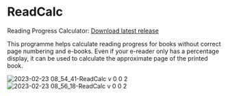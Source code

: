 # ReadCalc
Reading Progress Calculator: [Download latest release](https://github.com/Alsweider/ReadCalc/releases/latest)

This programme helps calculate reading progress for books without correct page numbering and e-books.
Even if your e-reader only has a percentage display, it can be used to calculate the approximate 
page of the printed book.

![2023-02-23 08_54_41-ReadCalc v 0 0 2](https://user-images.githubusercontent.com/30653982/220850202-b0580482-00f8-49ca-a859-9f13ffb87905.jpg)
![2023-02-23 08_56_18-ReadCalc v 0 0 2](https://user-images.githubusercontent.com/30653982/220850370-81929cf3-2d2f-4ef4-bbce-8c1b0cd2d54d.jpg)

